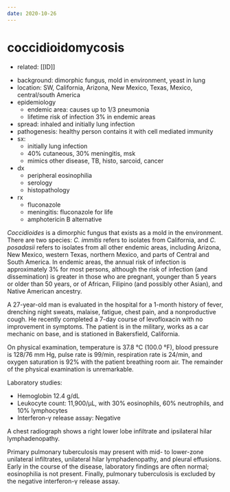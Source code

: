 ```yaml
---
date: 2020-10-26
---
```


# coccidioidomycosis

- related: [[ID]]

<!-- coccidioides location, epidemiology, sx, dx, rx -->

- background: dimorphic fungus, mold in environment, yeast in lung
- location: SW, California, Arizona, New Mexico, Texas, Mexico, central/south America
- epidemiology
	- endemic area: causes up to 1/3 pneumonia
	- lifetime risk of infection 3% in endemic areas
- spread: inhaled and initially lung infection
- pathogenesis: healthy person contains it with cell mediated immunity
- sx:
	- initially lung infection
	- 40% cutaneous, 30% meningitis, msk
	- mimics other disease, TB, histo, sarcoid, cancer
- dx
	- peripheral eosinophilia
	- serology
	- histopathology
- rx
	- fluconazole
	- meningitis: fluconazole for life
	- amphotericin B alternative

_Coccidioides_ is a dimorphic fungus that exists as a mold in the environment. There are two species: _C. immitis_ refers to isolates from California, and _C. posadasii_ refers to isolates from all other endemic areas, including Arizona, New Mexico, western Texas, northern Mexico, and parts of Central and South America. In endemic areas, the annual risk of infection is approximately 3% for most persons, although the risk of infection (and dissemination) is greater in those who are pregnant, younger than 5 years or older than 50 years, or of African, Filipino (and possibly other Asian), and Native American ancestry.

A 27-year-old man is evaluated in the hospital for a 1-month history of fever, drenching night sweats, malaise, fatigue, chest pain, and a nonproductive cough. He recently completed a 7-day course of levofloxacin with no improvement in symptoms. The patient is in the military, works as a car mechanic on base, and is stationed in Bakersfield, California.

On physical examination, temperature is 37.8 °C (100.0 °F), blood pressure is 128/76 mm Hg, pulse rate is 99/min, respiration rate is 24/min, and oxygen saturation is 92% with the patient breathing room air. The remainder of the physical examination is unremarkable.

Laboratory studies:

- Hemoglobin 12.4 g/dL
- Leukocyte count: 11,900/µL, with 30% eosinophils, 60% neutrophils, and 10% lymphocytes
- Interferon-γ release assay: Negative

A chest radiograph shows a right lower lobe infiltrate and ipsilateral hilar lymphadenopathy.

Primary pulmonary tuberculosis may present with mid- to lower-zone unilateral infiltrates, unilateral hilar lymphadenopathy, and pleural effusions. Early in the course of the disease, laboratory findings are often normal; eosinophilia is not present. Finally, pulmonary tuberculosis is excluded by the negative interferon-γ release assay.
